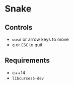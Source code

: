# Snake

## Controls

* `wasd` or arrow keys to move
* `q` or `ESC` to quit

## Requirements

* c++14
* `libcurses5-dev`
